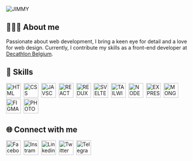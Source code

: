 ![JIMMY](https://github.com/jimmycabuy/jimmycabuy/assets/102294421/abcd586a-da32-43e1-a42d-122ad1d64070)

## 👨🏽‍💻 About me

Passionate about web development, I bring a keen eye for detail and a love for web design. Currently, I contribute my skills as a front-end developer at [Decathlon
Belgium](https://www.decathlon.be/fr/).

## 🎯 Skills

<p align="left">
  <img src="https://cdn-icons-png.flaticon.com/512/732/732212.png" height="40" alt="HTML">&nbsp;
  <img src="https://camo.githubusercontent.com/edc736634dd35b0f4008e2f7db456136b9fc0e1e7a4078bb72c7352b1bdf8a7e/68747470733a2f2f776f726c64766563746f726c6f676f2e636f6d2f6c6f676f732f6373732d332e737667" height="40" alt="CSS">&nbsp;
  <img src="https://upload.wikimedia.org/wikipedia/commons/thumb/9/99/Unofficial_JavaScript_logo_2.svg/1200px-Unofficial_JavaScript_logo_2.svg.png" height="40" alt="JAVSCRIPT">&nbsp;
  <img src="https://upload.wikimedia.org/wikipedia/commons/thumb/a/a7/React-icon.svg/1200px-React-icon.svg.png" height="40" alt="REACT">&nbsp;
  <img src="https://grafikart.fr/uploads/icons/redux.svg" height="40" alt="REDUX">&nbsp;
  <img src="https://upload.wikimedia.org/wikipedia/commons/thumb/1/1b/Svelte_Logo.svg/1200px-Svelte_Logo.svg.png" height="40" alt="SVELTE">&nbsp;
  <img src="https://upload.wikimedia.org/wikipedia/commons/thumb/d/d5/Tailwind_CSS_Logo.svg/1200px-Tailwind_CSS_Logo.svg.png" height="40" alt="TAILWIND">&nbsp;
  <img src="https://static-00.iconduck.com/assets.00/node-js-icon-1901x2048-mk1e13df.png" height="40" alt="NODEJS">&nbsp;
  <img src="https://cdn.icon-icons.com/icons2/2699/PNG/512/expressjs_logo_icon_169185.png" height="40" alt="EXPRESS">&nbsp;
  <img src="https://encrypted-tbn0.gstatic.com/images?q=tbn:ANd9GcRz-K87V67eXnkP_S7cpnLGQaEIETTATH1F81HQ4qXotydRQAeIxYohAzSsN97cbZt0VgU&usqp=CAU" height="40" alt="MONGODB">&nbsp;
  <img src="https://upload.wikimedia.org/wikipedia/commons/3/33/Figma-logo.svg" height="40" alt="FIGMA">&nbsp;
  <img src="https://upload.wikimedia.org/wikipedia/commons/thumb/a/af/Adobe_Photoshop_CC_icon.svg/1200px-Adobe_Photoshop_CC_icon.svg.png" height="40" alt="PHOTOSHOP">&nbsp;
</p>

## 🌐 Connect with me

<p align="left">

<a href="https://www.facebook.com/jimmycabuy/" target="_blank"><img src="https://github-production-user-asset-6210df.s3.amazonaws.com/102294421/246629117-94a35323-4438-4efa-8e72-d4fc66147422.png" alt="Facebook" height="40"></a>&nbsp;
<a href="https://www.instagram.com/jimmycabuy/" target="_blank"><img src="https://github-production-user-asset-6210df.s3.amazonaws.com/102294421/246629118-e95dbe80-6d07-4131-a975-c8f8692fc48e.png" alt="Instram" height="40"></a>&nbsp;
<a href="https://www.linkedin.com/in/jimmycabuy/" target="_blank"><img src="https://github-production-user-asset-6210df.s3.amazonaws.com/102294421/246629122-8a65d637-54fa-4cba-a334-506d001b7fd4.png" alt="Linkedin" height="40"></a>&nbsp;
<a href="https://www.twitter.com/jimmycabuy/" target="_blank"><img src="https://github-production-user-asset-6210df.s3.amazonaws.com/102294421/246629119-1666d809-67b6-4970-b728-51869615e8cc.png" alt="Twitter" height="40"></a>&nbsp;
<a href="https://t.me/jimmycabuy/" target="_blank"><img src="https://github-production-user-asset-6210df.s3.amazonaws.com/102294421/246629121-b4390892-6f7e-4502-a88f-8467a8fbe4df.png" alt="Telegram" height="40"></a>&nbsp;

</p>

